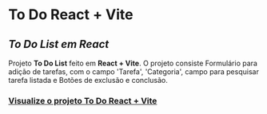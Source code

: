 # **To Do React + Vite**
## _To Do List em React_

Projeto **To Do List** feito em **React + Vite**.
O projeto consiste Formulário para adição de tarefas, com o campo 'Tarefa', 'Categoria', campo para pesquisar tarefa listada e Botões de exclusão e conclusão.

### [Visualize o projeto To Do React + Vite](https://s0d4z3r0.github.io/todo_react_vite/)
